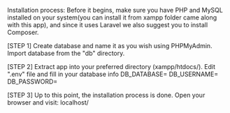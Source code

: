 Installation process:
Before it begins, make sure you have PHP and MySQL installed on your system(you can install it from xampp folder came along with this app), and since it uses Laravel we also suggest you to install Composer.

[STEP 1]
Create database and name it as you wish using PHPMyAdmin. Import database from the "db" directory.

[STEP 2]
Extract app into your preferred directory (xampp/htdocs/<your directory>). Edit ".env" file and fill in your database info 
DB_DATABASE=<your database name>
DB_USERNAME=<your database username>
DB_PASSWORD=<your database password>

[STEP 3]
Up to this point, the installation process is done. Open your browser and visit: localhost/<your app folder> 